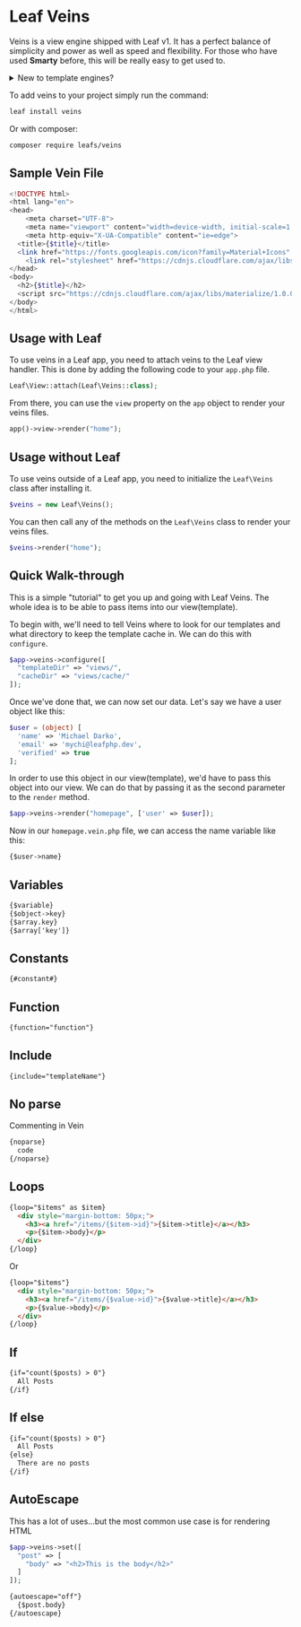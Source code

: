 # Leaf Veins

<!-- markdownlint-disable no-inline-html -->

<script setup>
import VideoDocs from '/@theme/components/VideoDocs.vue'
</script>

Veins is a view engine shipped with Leaf v1. It has a perfect balance of simplicity and power as well as speed and flexibility. For those who have used **Smarty** before, this will be really easy to get used to.

<details>
<summary>New to template engines?</summary>

Watch this video by Dave Hollingworth as an introduction to template engines.

<VideoDocs
  title="Templating engines in PHP"
  subject="Templating engines in PHP: what they are and how they can improve your code"
  description="Learn how using a template engine can improve your view files with simpler syntax, autoescaping of variables and template inheritance."
  link="https://www.youtube.com/embed/OK_JCtrrv-c"
/>
</details>

To add veins to your project simply run the command:

```bash
leaf install veins
```

Or with composer:

```bash
composer require leafs/veins
```

## Sample Vein File

```php
<!DOCTYPE html>
<html lang="en">
<head>
    <meta charset="UTF-8">
    <meta name="viewport" content="width=device-width, initial-scale=1.0">
    <meta http-equiv="X-UA-Compatible" content="ie=edge">
  <title>{$title}</title>
  <link href="https://fonts.googleapis.com/icon?family=Material+Icons" rel="stylesheet">
    <link rel="stylesheet" href="https://cdnjs.cloudflare.com/ajax/libs/materialize/1.0.0/css/materialize.min.css">
</head>
<body>
  <h2>{$title}</h2>
  <script src="https://cdnjs.cloudflare.com/ajax/libs/materialize/1.0.0/js/materialize.min.js"></script>
</body>
</html>
```

## Usage with Leaf

To use veins in a Leaf app, you need to attach veins to the Leaf view handler. This is done by adding the following code to your `app.php` file.

```php
Leaf\View::attach(Leaf\Veins::class);
```

From there, you can use the `view` property on the `app` object to render your veins files.

```php
app()->view->render("home");
```

## Usage without Leaf

To use veins outside of a Leaf app, you need to initialize the `Leaf\Veins` class after installing it.

```php
$veins = new Leaf\Veins();
```

You can then call any of the methods on the `Leaf\Veins` class to render your veins files.

```php
$veins->render("home");
```

## Quick Walk-through

This is a simple "tutorial" to get you up and going with Leaf Veins. The whole idea is to be able to pass items into our view(template).

To begin with, we'll need to tell Veins where to look for our templates and what directory to keep the template cache in. We can do this with `configure`.

```php
$app->veins->configure([
  "templateDir" => "views/",
  "cacheDir" => "views/cache/"
]);
```

Once we've done that, we can now set our data. Let's say we have a user object like this:

```php
$user = (object) [
  'name' => 'Michael Darko',
  'email' => 'mychi@leafphp.dev',
  'verified' => true
];
```

In order to use this object in our view(template), we'd have to pass this object into our view. We can do that by passing it as the second parameter to the `render` method.

```php
$app->veins->render("homepage", ['user' => $user]);
```

Now in our `homepage.vein.php` file, we can access the name variable like this:

```html
{$user->name}
```

## Variables

```html
{$variable}
{$object->key}
{$array.key}
{$array['key']}
```

## Constants

```html
{#constant#}
```

## Function

```html
{function="function"}
```

## Include

```html
{include="templateName"}
```

## No parse

Commenting in Vein

```html
{noparse}
  code
{/noparse}
```

## Loops

```html
{loop="$items" as $item}
  <div style="margin-bottom: 50px;">
    <h3><a href="/items/{$item->id}">{$item->title}</a></h3>
    <p>{$item->body}</p>
  </div>
{/loop}
```

Or

```html
{loop="$items"}
  <div style="margin-bottom: 50px;">
    <h3><a href="/items/{$value->id}">{$value->title}</a></h3>
    <p>{$value->body}</p>
  </div>
{/loop}
```

## If

```html
{if="count($posts) > 0"}
  All Posts
{/if}
```

## If else

```html
{if="count($posts) > 0"}
  All Posts
{else}
  There are no posts
{/if}
```

## AutoEscape

This has a lot of uses...but the most common use case is for rendering HTML

```php
$app->veins->set([
  "post" => [
    "body" => "<h2>This is the body</h2>"
  ]
]);
```

```html
{autoescape="off"}
  {$post.body}
{/autoescape}
```
